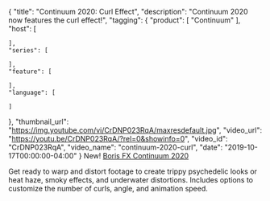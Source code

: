 {
  "title": "Continuum 2020: Curl Effect",
  "description": "Continuum 2020 now features the curl effect!",
  "tagging": {
    "product": [
      "Continuum"
    ],
    "host": [

    ],
    "series": [

    ],
    "feature": [

    ],
    "language": [

    ]
  },
  "thumbnail_url": "https://img.youtube.com/vi/CrDNP023RqA/maxresdefault.jpg",
  "video_url": "https://youtu.be/CrDNP023RqA/?rel=0&showinfo=0",
  "video_id": "CrDNP023RqA",
  "video_name": "continuum-2020-curl",
  "date": "2019-10-17T00:00:00-04:00"
}
New! [Boris FX Continuum 2020](https://borisfx.com/products/continuum/ "Boris FX Continuum")

Get ready to warp and distort footage to create trippy psychedelic looks or heat haze, smoky effects, and underwater distortions. Includes options to customize the number of curls, angle, and animation speed.

